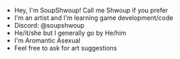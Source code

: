 - Hey, I'm SoupShwoup! Call me Shwoup if you prefer
- I'm an artist and I'm learning game development/code
- Discord: @soupshwoup
- He/it/she but I generally go by He/him
- I'm Aromantic Asexual
- Feel free to ask for art suggestions
